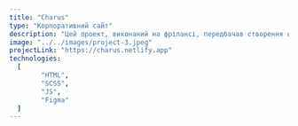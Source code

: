 ```yaml
---
title: "Charus"
type: "Корпоративний сайт"
description: "Цей проект, виконаний на фрілансі, передбачав створення корпоративного веб-сайту з використанням HTML, SCSS та JavaScript. Починаючи з дизайну Figma, я тісно співпрацював з дизайнером, щоб покращити як візуальну привабливість, так і функціональність сайту. Окрім технічних аспектів, ефективна комунікація відігравала вирішальну роль, оскільки я пояснював клієнту нюанси дизайну. Крім того, я взяв на себе завдання переконати клієнта в необхідності конкретних змін, спрямованих на оптимізацію загального користувацького досвіду (UX)".
image: "../../images/project-3.jpeg"
projectLink: "https://charus.netlify.app"
technologies:
  [
		"HTML",
		"SCSS",
		"JS",
		"Figma"
  ]
---
```

